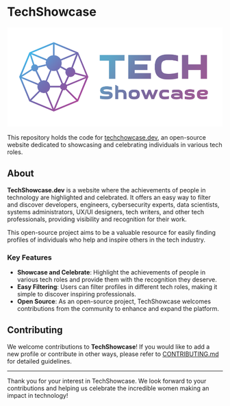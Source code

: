 # TechShowcase

![TechShowcase](/public/images/branding/logo-narrow.png)

This repository holds the code for [techchowcase.dev](https://techshowcase.dev), an open-source website dedicated to showcasing and celebrating individuals in various tech roles.

## About

**TechShowcase.dev** is a website where the achievements of people in technology are highlighted and celebrated. It offers an easy way to filter and discover developers, engineers, cybersecurity experts, data scientists, systems administrators, UX/UI designers, tech writers, and other tech professionals, providing visibility and recognition for their work. 

This open-source project aims to be a valuable resource for easily finding profiles of individuals who help and inspire others in the tech industry.

### Key Features

- **Showcase and Celebrate**: Highlight the achievements of people in various tech roles and provide them with the recognition they deserve.
- **Easy Filtering**: Users can filter profiles in different tech roles, making it simple to discover inspiring professionals.
- **Open Source**: As an open-source project, TechShowcase welcomes contributions from the community to enhance and expand the platform.

## Contributing

We welcome contributions to **TechShowcase**! If you would like to add a new profile or contribute in other ways, please refer to [CONTRIBUTING.md](CONTRIBUTING.md) for detailed guidelines. 

---

Thank you for your interest in TechShowcase. We look forward to your contributions and helping us celebrate the incredible women making an impact in technology!

